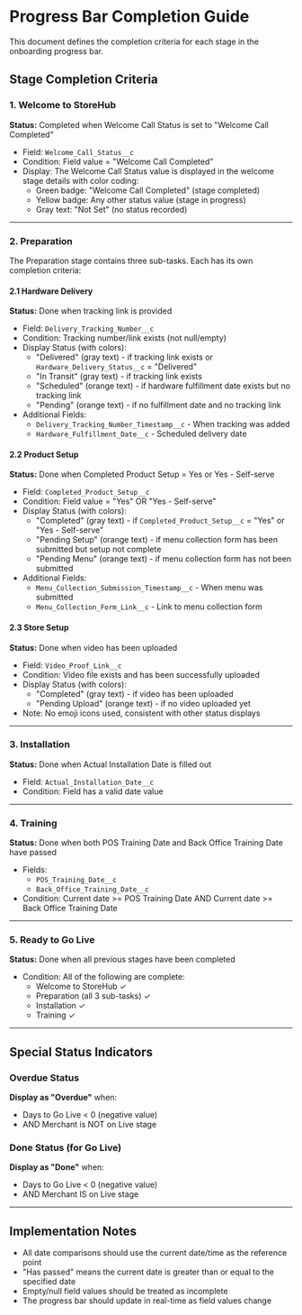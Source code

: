 # Progress Bar Completion Guide

This document defines the completion criteria for each stage in the onboarding progress bar.

## Stage Completion Criteria

### 1. Welcome to StoreHub
**Status:** Completed when Welcome Call Status is set to "Welcome Call Completed"

- Field: `Welcome_Call_Status__c`
- Condition: Field value = "Welcome Call Completed"
- Display: The Welcome Call Status value is displayed in the welcome stage details with color coding:
  - Green badge: "Welcome Call Completed" (stage completed)
  - Yellow badge: Any other status value (stage in progress)
  - Gray text: "Not Set" (no status recorded)

---

### 2. Preparation
The Preparation stage contains three sub-tasks. Each has its own completion criteria:

#### 2.1 Hardware Delivery
**Status:** Done when tracking link is provided

- Field: `Delivery_Tracking_Number__c`
- Condition: Tracking number/link exists (not null/empty)
- Display Status (with colors):
  - "Delivered" (gray text) - if tracking link exists or `Hardware_Delivery_Status__c` = "Delivered"
  - "In Transit" (gray text) - if tracking link exists
  - "Scheduled" (orange text) - if hardware fulfillment date exists but no tracking link
  - "Pending" (orange text) - if no fulfillment date and no tracking link
- Additional Fields:
  - `Delivery_Tracking_Number_Timestamp__c` - When tracking was added
  - `Hardware_Fulfillment_Date__c` - Scheduled delivery date

#### 2.2 Product Setup
**Status:** Done when Completed Product Setup = Yes or Yes - Self-serve

- Field: `Completed_Product_Setup__c`
- Condition: Field value = "Yes" OR "Yes - Self-serve"
- Display Status (with colors):
  - "Completed" (gray text) - if `Completed_Product_Setup__c` = "Yes" or "Yes - Self-serve"
  - "Pending Setup" (orange text) - if menu collection form has been submitted but setup not complete
  - "Pending Menu" (orange text) - if menu collection form has not been submitted
- Additional Fields:
  - `Menu_Collection_Submission_Timestamp__c` - When menu was submitted
  - `Menu_Collection_Form_Link__c` - Link to menu collection form

#### 2.3 Store Setup
**Status:** Done when video has been uploaded

- Field: `Video_Proof_Link__c`
- Condition: Video file exists and has been successfully uploaded
- Display Status (with colors):
  - "Completed" (gray text) - if video has been uploaded
  - "Pending Upload" (orange text) - if no video uploaded yet
- Note: No emoji icons used, consistent with other status displays

---

### 3. Installation
**Status:** Done when Actual Installation Date is filled out

- Field: `Actual_Installation_Date__c`
- Condition: Field has a valid date value

---

### 4. Training
**Status:** Done when both POS Training Date and Back Office Training Date have passed

- Fields: 
  - `POS_Training_Date__c`
  - `Back_Office_Training_Date__c`
- Condition: Current date >= POS Training Date AND Current date >= Back Office Training Date

---

### 5. Ready to Go Live
**Status:** Done when all previous stages have been completed

- Condition: All of the following are complete:
  - Welcome to StoreHub ✓
  - Preparation (all 3 sub-tasks) ✓
  - Installation ✓
  - Training ✓

---

## Special Status Indicators

### Overdue Status
**Display as "Overdue"** when:
- Days to Go Live < 0 (negative value)
- AND Merchant is NOT on Live stage

### Done Status (for Go Live)
**Display as "Done"** when:
- Days to Go Live < 0 (negative value)
- AND Merchant IS on Live stage

---

## Implementation Notes

- All date comparisons should use the current date/time as the reference point
- "Has passed" means the current date is greater than or equal to the specified date
- Empty/null field values should be treated as incomplete
- The progress bar should update in real-time as field values change


